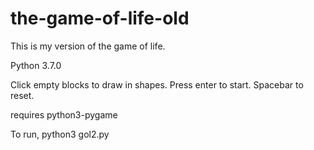 # the-game-of-life-old

This is my version of the game of life.

Python 3.7.0

Click empty blocks to draw in shapes.
Press enter to start.
Spacebar to reset.

requires python3-pygame

To run, python3 gol2.py
